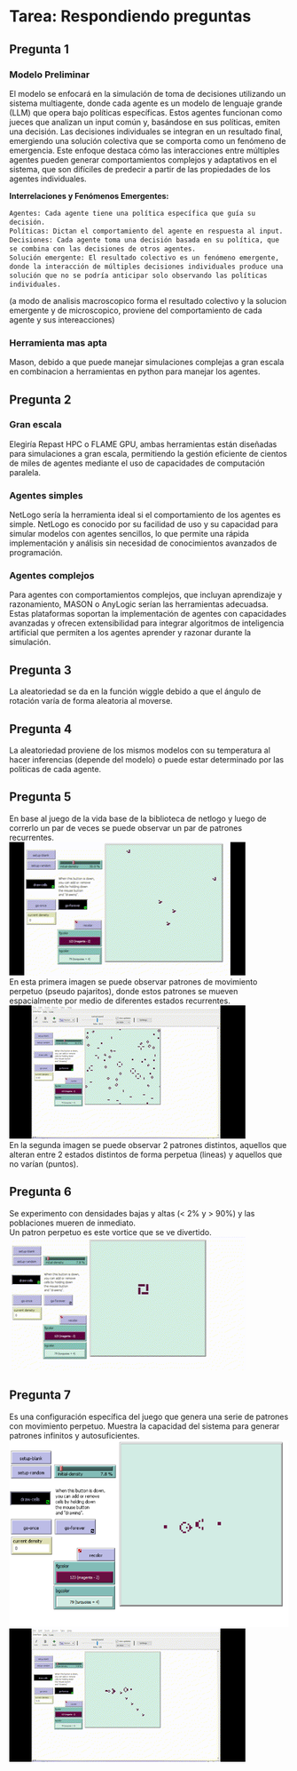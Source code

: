 # Tarea: Respondiendo preguntas 
## Pregunta 1
### Modelo Preliminar
El modelo se enfocará en la simulación de toma de decisiones utilizando un sistema multiagente, donde cada agente es un modelo de lenguaje grande (LLM) que opera bajo políticas específicas. Estos agentes funcionan como jueces que analizan un input común y, basándose en sus políticas, emiten una decisión. Las decisiones individuales se integran en un resultado final, emergiendo una solución colectiva que se comporta como un fenómeno de emergencia. Este enfoque destaca cómo las interacciones entre múltiples agentes  pueden generar comportamientos complejos y adaptativos en el sistema, que son difíciles de predecir a partir de las propiedades de los agentes individuales.

**Interrelaciones y Fenómenos Emergentes:**

    Agentes: Cada agente tiene una política específica que guía su decisión.
    Políticas: Dictan el comportamiento del agente en respuesta al input.
    Decisiones: Cada agente toma una decisión basada en su política, que se combina con las decisiones de otros agentes.
    Solución emergente: El resultado colectivo es un fenómeno emergente, donde la interacción de múltiples decisiones individuales produce una solución que no se podría anticipar solo observando las políticas individuales.
(a modo de analisis macroscopico forma el resultado colectivo y la solucion emergente y de microscopico, proviene del comportamiento de cada agente y sus intereacciones)

### Herramienta mas apta
Mason, debido a que puede manejar simulaciones complejas a gran escala en combinacion a herramientas en python para manejar los agentes.
## Pregunta 2
### Gran escala
Elegiría Repast HPC o FLAME GPU, ambas herramientas están diseñadas para simulaciones a gran escala, permitiendo la gestión eficiente de cientos de miles de agentes mediante el uso de capacidades de computación paralela.
### Agentes simples
NetLogo sería la herramienta ideal si el comportamiento de los agentes es simple. NetLogo es conocido por su facilidad de uso y su capacidad para simular modelos con agentes sencillos, lo que permite una rápida implementación y análisis sin necesidad de conocimientos avanzados de programación.
### Agentes complejos
Para agentes con comportamientos complejos, que incluyan aprendizaje y razonamiento, MASON o AnyLogic serían las herramientas adecuadsa. Estas plataformas soportan la implementación de agentes con capacidades avanzadas y ofrecen extensibilidad para integrar algoritmos de inteligencia artificial que permiten a los agentes aprender y razonar durante la simulación.
## Pregunta 3
La aleatoriedad se da en la función wiggle debido a que el ángulo de rotación varía de forma aleatoria al moverse.
## Pregunta 4
La aleatoriedad proviene de los mismos modelos con su temperatura al hacer inferencias (depende del modelo) o puede estar determinado por las politicas de cada agente.
## Pregunta 5
En base al juego de la vida base de la biblioteca de netlogo y luego de correrlo un par de veces se puede observar un par de patrones recurrentes.\
![alt text](<life game - Made with Clipchamp.gif>)\
En esta primera imagen se puede observar patrones de movimiento perpetuo (pseudo pajaritos), donde estos patrones se mueven espacialmente por medio de diferentes estados recurrentes.\
![alt text](<life 2 - Made with Clipchamp.gif>)\
En la segunda imagen se puede observar 2 patrones distintos, aquellos que alteran entre 2 estados distintos de forma perpetua (lineas) y aquellos que no varían (puntos).
## Pregunta 6
Se experimento con densidades bajas y altas (< 2% y > 90%) y las poblaciones mueren de inmediato.\
Un patron perpetuo es este vortice que se ve divertido.\
![alt text](<fun figure 1 - Made with Clipchamp.gif>)
## Pregunta 7
Es una configuración específica del juego que genera una serie de patrones con movimiento perpetuo. Muestra la capacidad del sistema para generar patrones infinitos y autosuficientes.
![alt text](image-1.png)
![alt text](<glider - Made with Clipchamp.gif>)